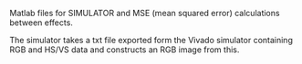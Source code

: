 Matlab files for SIMULATOR and MSE (mean squared error) calculations between effects.

The simulator takes a txt file exported form the Vivado simulator containing RGB and HS/VS data and constructs an RGB image from this.
